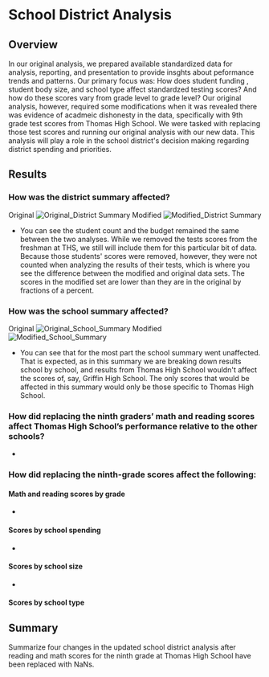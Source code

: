 # School District Analysis
## Overview
In our original analysis, we prepared available standardized data for analysis, reporting, and presentation to provide insghts about peformance trends and patterns.
Our primary focus was: How does student funding , student body size, and school type affect standardzed testing scores? And how do these scores vary from grade level to grade level?
Our original analysis, however, required some modifications when it was revealed there was evidence of acadmeic dishonesty in the data, specifically with 9th grade test scores from Thomas High School. We were tasked with replacing those test scores and running our original analysis with our new data.
This analysis will play a role in the school district's decision making regarding district spending and priorities.

## Results
### How was the district summary affected?
Original
![Original_District Summary](https://user-images.githubusercontent.com/99751636/161307424-12bc7941-12d3-4f28-8a00-15df61700c97.png)
Modified
![Modified_District Summary](https://user-images.githubusercontent.com/99751636/161307473-f5266f01-29ca-4e43-b1ee-031bbc13f64e.png)
* You can see the student count and the budget remained the same between the two analyses. While we removed the tests scores from the freshman at THS, we still will include them for this particular bit of data. Because those students' scores were removed, however, they were not counted when analyzing the results of their tests, which is where you see the difference between the modified and original data sets. The scores in the modified set are lower than they are in the original by fractions of a percent.
### How was the school summary affected?
Original
![Original_School_Summary](https://user-images.githubusercontent.com/99751636/161308703-c3980c4b-0b29-4b28-b578-e50c6444536f.png)
Modified
![Modified_School_Summary](https://user-images.githubusercontent.com/99751636/161308775-745357c5-da33-4b83-bd8f-ce76c5ac65ea.png)
* You can see that for the most part the school summary went unaffected. That is expected, as in this summary we are breaking down results school by school, and results from Thomas High School wouldn't affect the scores of, say, Griffin High School. The only scores that would be affected in this summary would only be those specific to Thomas High School.
### How did replacing the ninth graders’ math and reading scores affect Thomas High School’s performance relative to the other schools?
* 
### How did replacing the ninth-grade scores affect the following:
#### Math and reading scores by grade
* 
#### Scores by school spending
* 
#### Scores by school size
* 
#### Scores by school type

## Summary
Summarize four changes in the updated school district analysis after reading and math scores for the ninth grade at Thomas High School have been replaced with NaNs.
